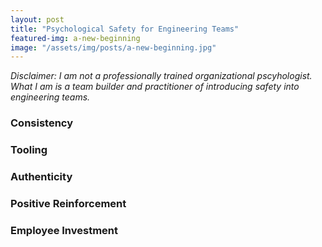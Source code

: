 ```yaml
---
layout: post
title: "Psychological Safety for Engineering Teams"
featured-img: a-new-beginning
image: "/assets/img/posts/a-new-beginning.jpg"
---
```


_Disclaimer: I am not a professionally trained organizational pscyhologist. What
I am is a team builder and practitioner of introducing safety into engineering
teams._

### Consistency

### Tooling

### Authenticity

### Positive Reinforcement

### Employee Investment
